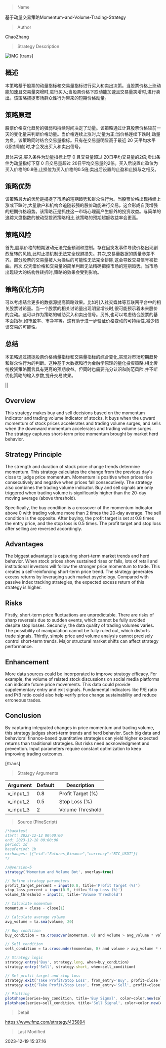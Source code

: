 
> Name

基于动量交易策略Momentum-and-Volume-Trading-Strategy

> Author

ChaoZhang

> Strategy Description

![IMG](https://www.fmz.com/upload/asset/1aa8761b36c2162ddfb.png)
 [trans]

## 概述

本策略基于股票的动量指标和交易量指标进行买入和卖出决策。当股票价格上涨动能加速且交易量突增时,进行买入;当股票价格下跌动能加速且交易量突增时,进行卖出。该策略捕捉市场群众性行为带来的短期价格动量。

## 策略原理  

股票价格变化趋势的强弱和持续时间决定了动量。该策略通过计算股票价格较前一天的变化量来判断价格动量。当价格连续上涨时,动量为正;当价格连续下跌时,动量为负。该策略同时结合交易量指标。只有在交易量明显高于最近 20 天平均水平(超过阈值)时,才会发出买入和卖出信号。  

具体来说,买入条件为动量指标上穿 0 且交易量超过 20日平均交易量的2倍;卖出条件为动量指标下穿 0 且交易量超过 20日平均交易量的2倍。买入后设置止盈位为买入价格的0.8倍,止损位为买入价格的0.5倍;卖出后设置的止盈和止损与之相反。

## 策略优势  

该策略最大的优势是捕捉了市场的短期趋势和群众性行为。当股票价格出现持续上涨或下跌时,大量散户和机构会追随较强的股价动能进行交易。这会形成自我增强的短期价格趋势。该策略正是抓住这一市场心理而产生额外的投资收益。与简单的追踪大盘指数的被动型投资策略相比,该策略的预期超额收益率会更高。

## 策略风险

首先,股票价格的短期波动无法完全预测和控制。存在因突发事件导致价格出现剧烈反转的风险,此时止损机制无法完全规避损失。其次,交易量数据的质量参差不齐。部分股票的交易量被人为操纵的可能性无法完全排除,这会导致交易信号被扭曲。再次,仅凭借价格和交易量的简单判断无法精确把控市场的短期趋势。当市场出现较大的结构性转折时,策略的效果会受到影响。 

## 策略优化方向  

可以考虑结合更多的数据源提高策略效果。比如引入社交媒体等互联网平台中的相关股票讨论量。当一个股票的相关讨论量出现明显增长时,很可能预示着未来股价的变动。这可以作为策略的辅助买入和卖出信号。另外,也可以考虑结合股票的基本面指标,如市盈率、市净率等。这有助于进一步验证价格变动的可持续性,减少错误交易的可能性。

## 总结

本策略通过捕捉股票价格动量指标和交易量指标的综合变化,实现对市场短期趋势和群众性行为的判断。这种基于大数据和行为金融学原理的量化投资策略,相比传统投资策略而言具有更高的预期收益。但同时也需要充分认识和防范风险,并不断优化策略的输入参数,提升交易效果。

||


## Overview

This strategy makes buy and sell decisions based on the momentum indicator and trading volume indicator of stocks. It buys when the upward momentum of stock prices accelerates and trading volume surges, and sells when the downward momentum accelerates and trading volume surges. The strategy captures short-term price momentum brought by market herd behavior.   

## Strategy Principle

The strength and duration of stock price change trends determine momentum. This strategy calculates the change from the previous day's close to judge price momentum. Momentum is positive when prices rise consecutively and negative when prices fall consecutively. The strategy also combines the trading volume indicator. Buy and sell signals are only triggered when trading volume is significantly higher than the 20-day moving average (above threshold).

Specifically, the buy condition is a crossover of the momentum indicator above 0 with trading volume more than 2 times the 20-day average. The sell condition is the opposite. After buying, the profit target is set at 0.8 times the entry price, and the stop loss is 0.5 times. The profit target and stop loss after selling are reversed accordingly.  

## Advantages

The biggest advantage is capturing short-term market trends and herd behavior. When stock prices show sustained rises or falls, lots of retail and institutional investors will follow the stronger price momentum to trade. This creates a self-reinforcing short-term price trend. The strategy generates excess returns by leveraging such market psychology. Compared with passive index tracking strategies, the expected excess return of this strategy is higher.  

## Risks  

Firstly, short-term price fluctuations are unpredictable. There are risks of sharp reversals due to sudden events, which cannot be fully avoided despite stop losses. Secondly, the data quality of trading volumes varies. The possibility of manipulation cannot be fully ruled out, which distorts trade signals. Thirdly, simple price and volume analysis cannot precisely control short-term trends. Major structural market shifts can affect strategy performance.

## Enhancement 

More data sources could be incorporated to improve strategy efficacy. For example, the volume of related stock discussions on social media platforms can indicate future price movements. This data could provide supplementary entry and exit signals. Fundamental indicators like P/E ratio and P/B ratio could also help verify price change sustainability and reduce erroneous trades.  

## Conclusion  

By capturing integrated changes in price momentum and trading volume, this strategy judges short-term trends and herd behavior. Such big data and behavioral finance-based quantitative strategies can yield higher expected returns than traditional strategies. But risks need acknowledgment and prevention. Input parameters require constant optimization to keep improving trading outcomes.

[/trans]

> Strategy Arguments



|Argument|Default|Description|
|----|----|----|
|v_input_1|0.8|Profit Target (%)|
|v_input_2|0.5|Stop Loss (%)|
|v_input_3|2|Volume Threshold|


> Source (PineScript)

``` javascript
/*backtest
start: 2022-12-12 00:00:00
end: 2023-12-18 00:00:00
period: 1d
basePeriod: 1h
exchanges: [{"eid":"Futures_Binance","currency":"BTC_USDT"}]
*/

//@version=5
strategy('Momentum and Volume Bot', overlay=true)

// Define strategy parameters
profit_target_percent = input(0.8, title='Profit Target (%)')
stop_loss_percent = input(0.5, title='Stop Loss (%)')
volume_threshold = input(2, title='Volume Threshold')

// Calculate momentum
momentum = close - close[1]

// Calculate average volume
avg_volume = ta.sma(volume, 20)

// Buy condition
buy_condition = ta.crossover(momentum, 0) and volume > avg_volume * volume_threshold

// Sell condition
sell_condition = ta.crossunder(momentum, 0) and volume > avg_volume * volume_threshold

// Strategy logic
strategy.entry('Buy', strategy.long, when=buy_condition)
strategy.entry('Sell', strategy.short, when=sell_condition)

// Set profit target and stop loss
strategy.exit('Take Profit/Stop Loss', from_entry='Buy', profit=close * profit_target_percent / 100, loss=close * stop_loss_percent / 100)
strategy.exit('Take Profit/Stop Loss', from_entry='Sell', profit=close * profit_target_percent / 100, loss=close * stop_loss_percent / 100)

// Plotting
plotshape(series=buy_condition, title='Buy Signal', color=color.new(color.green, 0), style=shape.triangleup, size=size.small)
plotshape(series=sell_condition, title='Sell Signal', color=color.new(color.red, 0), style=shape.triangledown, size=size.small)


```

> Detail

https://www.fmz.com/strategy/435894

> Last Modified

2023-12-19 15:37:16
